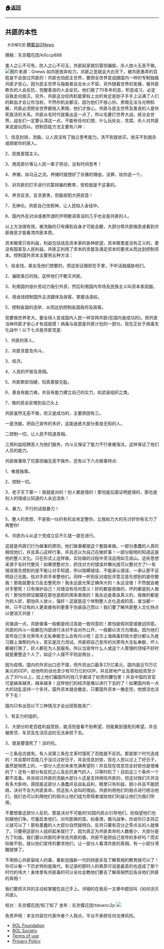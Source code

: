 ###  [:house:返回](README.md)
---


## 共匪的本性
` 东京樱花团` [轉載自GNews](https://gnews.org/zh-hans/2621358/)

撰稿：东京樱花团/killccp888
 
害人之心不可有，防人之心不可无，共匪起家就坑蒙拐骗偷，杀人放火无恶不做。
 ![](https://assets.gnews.org/wp-content/uploads/2022/05/a1-1_1653774232.jpg)图片来源：Gnews 
如共匪放弃权力，共匪之恶就会大白天下，被共匪愚弄的百姓是不会放过共匪的！共匪也怕民主世界，要把全世界变成跟国内一样的专制独裁共匪才安心。因为民主世界与独裁者自古水火不容，另外随着世界的发展，被共匪欺负的人会反抗，觉醒善良的人会反抗，他们做了70多年的恶，积恶成习，必定自我走向毁灭。另外，共匪这台绞肉机能掌权上台的肯定是刽子手手上沾满了人们的鲜血才会让你当权，不然你机会都沒，因为他们不放心你。黑暗无法与光明和解，共匪必须把全世界都拖入黑暗，他们才放心，共匪与民主世界及善良的人是你死我活的关系。共匪从毛时代就看出这一点了，所以毛要打世界大战，统治全世界。战友们一定要认清这一点，不能有任何幻想，什么玩处女，贪腐，杀人对共匪来说是玩而以。控制百姓方法主要有八种：
 
1、信息封锁，洗脑。让人民没有了独立思考能力。洗不到就收买，收买不到就杀或绑架你的家人。
 
2、民族爱国主义。
 
3、用高房价等让人民一辈子劳动，没有时间思考！
 
4、养猪，如马云之流。养猪时就想好了杀猪的理由，没罪，给你造一个。
 
5、对共匪的打手进行坑蒙拐骗的教育，党校就是干这事的。
 
6、养贪反贪，反贪更黑，但能收割大把民意！
 
7、无神论。共匪自己信邪神，让人民陷入金钱中。
 
8、国内外反对派或者所谓的开明敢讲真话的几乎也全是共匪的人。
 
以上方法很有效。被洗脑的只有痛到自身才可能会醒，大部分帮共匪做恶或看到共匪做恶才能看清共匪本质。
 
资本眼里只有利益，利益包括钱及资本家的各种欲望。资本眼里是没有正义的，更没有国家及人民利益。共匪正利用了资本的贪婪及满足资本的要求从而达到控制资本。控制国外资本主要用五种方法：
 
1、给金钱，美女及他们想要的，把这些证据抓在手里，不听话就威胁他们。
 
2、骗欧美日的钱，这样他们不敢灭共匪。
 
3、利用国内低价劳动力吸引外资，然后利用国内市场及民族主义叫资本家屈服。
 
4、用金钱控制国外主流媒体及政客，掌握话语权。
 
5、控制各国的选举，从而达到控制各国政府及政客。
 
现要做世界老大。要全球人变成国内人民一样崇拜共匪(在国内是成功的)。把共匪当神共匪才安心才有成就感！病毒与疫苗是共匪计划的一部分。现在正处于病毒生化战中！以下七点是共匪克星:
 
1、共匪的家人。
 
2、共匪贪婪及内斗。
 
3、经济。
 
4、人民的开智及真相。
 
5、共匪欺软怕硬，怕真善狠无耻。
 
6、善良有能力者。并且有能力建立自己的实力，如武装组织之类。
 
7、做的恶会反噬到自己头上
 
共匪虽然无恶不做，但又是成功的，主要原因有三。
 
一是洗脑，把自己宣传的多好，这能迷惑大部分善良无知的人。
 
二控制一切，让人民不知道真相。
 
三用利益招聘恶人为他们服务，内斗又保证了能力不行者被淘汰。这样保证了他们人员的能力。
 
共匪做事除了坑蒙拐骗无恶不做外，还有以下六点做事特点:
 
1、唯我独尊。
 
2、控制一切。
 
3、老子天下第一！我就是对的！别人都是错的！那怕是后面证明是错的，那也是别人的错或让知道的人永远消失！
 
4、暴力，不行的话就暴力！
 
5、整人的思想，不是我一伙的有机会肯定整你，比我权力大的先讨好你有实力了再整你!
 
6、共匪内斗从这个党成立后不久就一直在进行。
 
这就是共匪们行为做事的原则，他们做事都按这个套路来做。一部分愚蠢的人真的相信他们，并且真心这样行事，并且还以为自己在做好事！一部分聪明的知道这是他的整人文化。只在形式上这样做，实际做的过程中灵活运用如王歧山。这些思想来源于毛时代整风！如果想整对方，抓住对方的错误并曝光就可以整对方了!一有错误首先想到的是不能让对手知道，所以隐瞒错误，不能承认错误，一承认那不证明自己无能，给对手抓手来整他们。同样一听到反对或批评意见首先想到的是你整我！那我就要全力反击整死你！我永远是光荣正确伟大的！永远没错！不然就会被对手整死！只有保护自己！对错没有任何意义！好的都是我做的，坏的都是别人做的！那怕你把证据摆在那也是假的用来害我的！我永远是善良真义的，我做的都是为别人好，那怕杀人放火，强奸！这就是这个体制整人文化造成的恶，谁当都一样，只不过有的人更直接有的更善于伪装自己而以！我们要了解共匪整人文化特点以便消灭共匪！
 
另强调一点，共匪做事一般都是经过高层一致同意的！那怕是假同意或被迫同意。共匪的内斗一般都在内部进行决对不会对外公开，一般都以贪污为理由。因为他们宣传自己多光荣伟大无私奉献怎么会有内斗呢！这次上海病毒封锁大部分都认为是习跟上海帮的内斗，其实是压力测试。共匪把自己宣传的光荣伟大无私奉献，坏人都被打倒了，好人都在为人民服务。所以当宣传什么人或这个人管理的领域不好时就是要整这个人了，如这个人摆不平则会倒台 。
 
因为疫情，国内的外贸出口还不错，但外贸出口最多2万亿美元，国内是近15万亿美元的GDP。给他吹的话也至少有10万亿的GDP。并且房地产业及基础投资至少占了30％以上，加上他们骗国外的钱几乎都进了权贵的腰包里！并且中国的贪官可是越来越贪，越来越多！这样他们的经济是难以进行下去的了！如果国内有一点大的动乱坚持一个多月，国外资本就会撤走，只要国外资本一撤走完，他想活也活不下去！
 
国内只有出现以下三种情况才会出现陈胜吴广:
 
1、有实力的组织。
 
2、大部分的老百姓利益受损，能活但是看不到希望，但能看到饿死的希望。并且被房贷，车货及生活压迫的无法承担下去。
 
3、就是要饿死了！没的吃。
 
一三条自古就有。有人说第三条在文革时饿死了百姓就不反抗。那是那个时代造成的！并且那时百姓几乎没过过好日子，并且信息封锁，现在人民以过上了好日子，虽然是物质上的，一部分人还对未来充满希望的！并且现在信息完全封锁也是很难的了！还有一部分有反抗之心及反抗勇气的人，只等时机了！目前这三个条件一个都不具备。并且经过共匪的洗脑大部分人还是支持相信共匪的，但这对我们灭共没有多大影响，原因是这部分人愚蠢并且自私自利，眼里只有利益，胆小并且不能团结，决对不会为共匪卖命。但这些人会叫的很凶。共匪利用他们的弱点进行统治他们，我们也可以利用他们的弱点让他们成为旁观者或给他们利益让他们为我们所用。
 
不要想着这部分人反抗，那是决对不可能的!对国内民众引导他们，别指望他们也别跟他们争。尽量启发他们，对共匪做的恶。如香港，俄乌战争，你说你只支持正义就可以了！那些愚蠢的人大部分自然就明白。反共只要有百分之零点五的人就够了。只要把这部分人组织起来就行了，因为真正为共匪卖命的人数极少，大部分是为了利益。我们要以共匪的矛攻击共匪的盾，共匪不是把自己宣传的多好吗？而实际做不到，就以他们宣传的要求他们，让一部分人看清共匪的真相。有一小部分清醒就够了。
 
不用担心共匪留给人的毒，重新加強新一代的辩是非及了解真相的教育就可以了！你可以看一下历史特别是唐代，有记录的那时人的素质可说是最高的也造成了那个时代的伟大！身体里有共匪毒的可以全社会教他们要去了解真相然后告诉他们共匪的真相！
 
我们要把灭共的主动权掌握在自己手上。详细的在我另一文章中题目叫《如何消灭共匪》。
 
校对：东京樱花团/知了知了
发布：东京樱花团/tdownc2p
 ![](https://assets.gnews.org/wp-content/uploads/2022/03/yht.jpg) 

免责声明：本文内容仅代表作者个人观点，平台不承担任何法律风险。
  
- [ROL Foundation](https://rolfoundation.org/)
- [ROL Society](https://rolsociety.org/)
- [Terms of use](https://gnews.org/terms-of-use-3/)
- [Privacy Policy](https://gnews.org/privacy-policy/)
